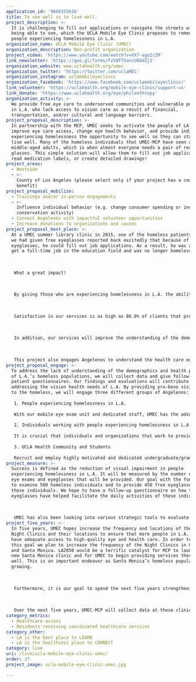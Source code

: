 ```yaml
---
application_id: '9666355816'
title: To see well is to live well.
project_description: >-
  It is challenging to fill out applications or navigate the streets without
  being able to see, which the UCLA Mobile Eye Clinic proposes to remedy for
  people experiencing homelessness in L.A.
organization_name: UCLA Mobile Eye Clinic (UMEC)
organization_description: Non-profit organization
project_video: 'https://www.youtube.com/watch?v=XX7-agoIc2M'
link_newsletter: 'https://goo.gl/forms/Fz5NTTXancU66dZj2'
organization_website: www.uclahealth.org/umec
organization_twitter: 'https://twitter.com/uclaMEC'
organization_instagram: uclamobileyeclinic
organization_facebook: 'https://www.facebook.com/uclamobileyeclinic/'
link_volunteer: 'https://uclahealth.org/mobile-eye-clinic/support-us'
link_donate: 'https://www.uclahealth.org/eye/philanthropy'
organization_activity: >-
  We provide free eye care to underserved communities and vulnerable populations
  in L.A. who lack access to vision care as a result of financial,
  transportation, and/or cultural and language barriers.
project_proposal_description: >-
  In partnership with the MCP, UMEC seeks to activate the people of LA to
  improve eye care access, change eye health behavior, and provide individuals
  experiencing homelessness the opportunity to see well so they can start to
  live well. Many of the homeless individuals that UMEC-MCP have seen are
  middle-aged adults, which is when almost everyone needs a pair of reading
  glasses. This simple solution will allow them to fill out job applications,
  read medication labels, or create detailed drawings!
project_areas:
  - Westside
  - >-
    County of Los Angeles (please select only if your project has a countywide
    benefit)
project_proposal_mobilize:
  - Trainings and/or in-person engagements
  - >-
    Influence individual behavior (e.g. change consumer spending or increase
    conservation activity)
  - Connect Angelenos with impactful volunteer opportunities
  - Increase donations to organizations and causes
project_proposal_best_place: >-
  At a UMEC summer library clinic in 2015, one of the homeless patients to whom
  we had given free eyeglasses reported back excitedly that because of his new
  eyeglasses, he could fill out job applications. As a result, he was able to
  get a full-time job in the education field and was no longer homeless.
   
   
   
   What a great impact!
   
   
   
   By giving those who are experiencing homelessness in L.A. the ability to see well, we give them the opportunity to start to live well. MCP and UMEC services go where individuals live and work, which improves access to our free care. In fact, 81.3% of clients report that the UMEC-MCP Night Clinic improved their access to other healthcare resources in L.A. In addition, UMEC provides educational packets to give patients more information about their eye conditions and available resources they can utilize. We have found that 69% of patients we examine have a treatable eye condition and that over 90% of them need eyeglasses. Those 69% were treated for refractive error, diabetic retinopathy, glaucoma, pinguecula, pterygium, and cataracts and were provided access to ophthalmic care at UCLA Olive View and Harbor County hospitals which alleviates strain on emergency rooms. An estimated 18 billion dollars could be saved annually if “non-urgent” clinical problems such as correcting refractive error with glasses were treated outside of the emergency room through programs like the UMEC-MCP Night Clinic.
   
   
   
   Satisfaction in our services is as high as 86.9% of clients that prefer our clinic to other free clinics in the L.A. area and 89.6% that prefer the Night Clinic to a hospital emergency department for non-emergency care. Thus, our services have an incredible impact on the quality of life for those experiencing homelessness in L.A.
   
   
   
   In addition, our services will improve the understanding of the demographics and eye health problems of L.A.’s homeless populations, as knowledge of these is scarce. The last study addressing ocular disorders among the homeless in L.A. was published decades ago in 1990. Not only will our findings improve our clinics, but it may also guide future organizations to address the vision health needs of the L.A. homeless population. We share LA2050’s goal to ensure that 100 percent of L.A. residents have access to affordable healthcare services, including vision care.
   
   
   
   This project also engages Angelenos to understand the health care equality issues in their communities and help people experiencing homelessness in L.A. To engage more Angelenos, we will advertise our free eye care to undertreated patients who visit MCP’s multiple clinic sites and use the Night Clinic’s services. In one study (in Hawaii), 49% of the homeless did not know where to go to seek eye care and 68% did not know where to go to obtain eyeglasses. By reaching out to the homeless in the areas we serve, we can reduce these statistics and offer our health services to more people.
project_proposal_engage: >-
  To address the lack of understanding of the demographics and health problems
  of L.A.’s homeless populations, we will collect data and give follow-up
  patient questionnaires. Our findings and evaluations will contribute to
  addressing the vision health needs of L.A. By providing pro-bono vision care
  to the homeless, we will engage three different groups of Angelenos: 
   
   1. People experiencing homelessness in L.A.
   
   With our mobile eye exam unit and dedicated staff, UMEC has the advantage to mobilize our clinic to areas where the needs are greatest in the L.A. community. This will also increase awareness and accessibility of vision care for the homeless. 
   
   2. Individuals working with people experiencing homelessness in L.A.
   
   It is crucial that individuals and organizations that work to provide services for people experiencing homelessness are aware of the great need for access to vision care and education on vision health. To help this group of Angelenos working with the homeless understand the extent and details of this health concern, UMEC & MCP will share our evaluations and data findings from our screenings, exams, and questionnaires. 
   
   3. UCLA Health Community and Students
   
   Recruit and employ highly motivated and dedicated undergraduate/graduate students with an interest in the field of medicine and public health through an interview and thorough training process. By activating these communities, we can expand our efforts to affect more people with the UMEC-MCP services offered.
project_measure: >-
  Success is defined as the reduction of visual impairment in people
  experiencing homelessness in L.A. It will be measured by the number of free
  eye exams and eyeglasses that will be provided. Our goal with the funding is
  to examine 500 homeless individuals and to provide 450 free eyeglasses to
  these individuals. We hope to have a follow-up questionnaire on how the new
  eyeglasses have helped facilitate the daily activities of these individuals.
   
   
   
   UMEC has also been looking into various strategic tools to evaluate the program effectively. UMEC’s goal with a USC professor, is to conduct a Social Return of Investment Analysis (SROI) to leverage the impact of the Night Clinics. SROI is a process for understanding, measuring, and reporting on the social, environmental, and economic value created by the UMEC program. Evaluating programs properly will lead to the following impacts: more informed decision-making, ability to strike a balance between investments, and determining the best value for the budget. SROI will help guide internal performance management, attract funding, and lead to stronger relationships with stakeholders. This tool encourages accountability, transparency, and sustainability in decision-making. This tactic places stakeholders at the center of the process, including beneficiaries of aid whose voices are often ignored in the evaluation process. From this inclusive process, more Angelenos will become engaged with the planning and executing of the night clinics.
project_five_years: >-
  In five years, UMEC hopes increase the frequency and locations of the MCP-UMEC
  Night Clinics and their locations to ensure that more people in L.A. County
  have adequate access to high-quality eye and health care. In order to reach
  this goal we plan to increase the frequency of the Night Clinics in Hollywood
  and Santa Monica. LA2050 would be a terrific catalyst for MCP to launch their
  new Santa Monica clinic and for UMEC to begin providing services there as
  well. This is an important endeavor as Santa Monica’s homeless population is
  growing.
   
   
   
   Furthermore, it is our goal to spend the next five years strengthening the long-standing partnership with the MCP. To achieve this goal, UMEC would like to host more regular planning and evaluation meetings to nurture this collaboration with the MCP. Outside community, members and advisors will be invited to these meetings so that all stakeholders are consulted. The LA2050 grant will help support these endeavors to sustain and even expand the frequency of the Night Clinics and their locations to help people experiencing homelessness in L.A. 
   
   
   
   Over the next five years, UMEC-MCP will collect data at these clinics and will utilize them for patient evaluations and studies. These evaluations will allow UMEC, MCP, and other organizations to tailor health services to best fit the needs of the L.A. homeless population. UMEC-MCP will also use the data for research purposes. The research conducted from this project may have the power to influence public policy and determine the best way to deliver care to the under-served population in the L.A. area.
category_metrics:
  - Healthcare access
  - Residents receiving coordinated healthcare services
category_other:
  - LA is the best place to LEARN
  - LA is the healthiest place to CONNECT
category: live
uri: /live/ucla-mobile-eye-clinic-umec/
order: 37
project_image: ucla-mobile-eye-clinic-umec.jpg

---
```

